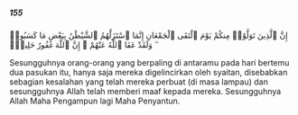 ##### 155

<span class="ayah">إِنَّ ٱلَّذِينَ تَوَلَّوْا۟ مِنكُمْ يَوْمَ ٱلْتَقَى ٱلْجَمْعَانِ إِنَّمَا ٱسْتَزَلَّهُمُ ٱلشَّيْطَٰنُ بِبَعْضِ مَا كَسَبُوا۟ ۖ وَلَقَدْ عَفَا ٱللَّهُ عَنْهُمْ ۗ إِنَّ ٱللَّهَ غَفُورٌ حَلِيمٌۭ</span>

<span class="ayah_translation">Sesungguhnya orang-orang yang berpaling di antaramu pada hari bertemu dua pasukan itu, hanya saja mereka digelincirkan oleh syaitan, disebabkan sebagian kesalahan yang telah mereka perbuat (di masa lampau) dan sesungguhnya Allah telah memberi maaf kepada mereka. Sesungguhnya Allah Maha Pengampun lagi Maha Penyantun.</span>
